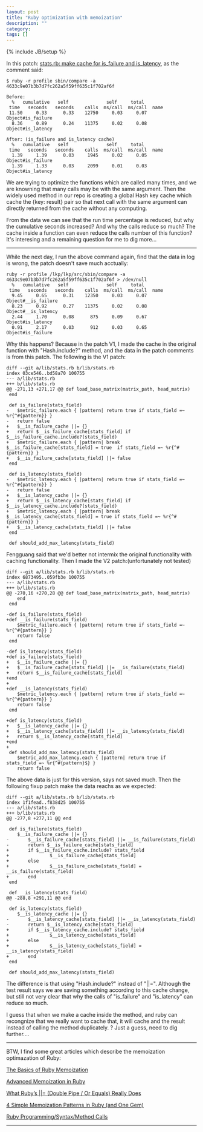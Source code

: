 ```yaml
---
layout: post
title: "Ruby optimization with memoization"
description: ""
category: 
tags: []
---
```

{% include JB/setup %}

In this patch: [stats.rb: make cache for is_failure and is_latency](https://github.com/gaowanlong/lkp-tests/commit/2e910237d933bfbaa14ad64ac6b005151f70354a),
as the comment said:

	$ ruby -r profile sbin/compare -a 4633c9e07b3b7d7fc262a5f59ff635c1f702af6f

	Before:
	  %   cumulative   self              self     total
	 time   seconds   seconds    calls  ms/call  ms/call  name
	 11.50     0.33      0.33    12750     0.03     0.07  Object#is_failure
	  8.36     0.89      0.24    11375     0.02     0.08  Object#is_latency

	After: (is_failure and is_latency cache)
	  %   cumulative   self              self     total
	 time   seconds   seconds    calls  ms/call  ms/call  name
	  1.39     1.39      0.03     1945     0.02     0.05  Object#is_failure
	  1.39     1.33      0.03     2099     0.01     0.03  Object#is_latency

We are trying to optimize the functions which are called many
times, and we are knowning that many calls may be with the same argument. Then the
widely used method in our repo is creating a global Hash key cache which cache the
{key: result} pair so that next call with the same argument can directly returned
from the cache without any computing.

From the data we can see that the run time percentage is reduced, but why the cumulative
seconds increased? And why the calls reduce so much? The cache inside a function can
even reduce the calls number of this function? It's interesing and a remaining question
for me to dig more...

---

While the next day, I run the above command again, find that the data in log is wrong,
the patch doesn't save much acctually:

	ruby -r profile /lkp/lkp/src/sbin/compare -a 4633c9e07b3b7d7fc262a5f59ff635c1f702af6f > /dev/null
	  %   cumulative   self              self     total
	 time   seconds   seconds    calls  ms/call  ms/call  name
	  9.45     0.65      0.31    12350     0.03     0.07  Object#__is_failure
	  8.23     0.92      0.27    11375     0.02     0.08  Object#__is_latency
	  2.44     1.70      0.08      875     0.09     0.67  Object#is_latency
	  0.91     2.17      0.03      912     0.03     0.65  Object#is_failure

Why this happens? Because in the patch V1, I made the cache in the original function
with "Hash.include?" method, and the data in the patch comments is from this patch.
The following is the V1 patch:

	diff --git a/lib/stats.rb b/lib/stats.rb
	index 03ce546..bd58a70 100755
	--- a/lib/stats.rb
	+++ b/lib/stats.rb
	@@ -271,13 +271,17 @@ def load_base_matrix(matrix_path, head_matrix)
	 end
	 
	 def is_failure(stats_field)
	-	$metric_failure.each { |pattern| return true if stats_field =~ %r{^#{pattern}} }
	-	return false
	+	$__is_failure_cache ||= {}
	+	return $__is_failure_cache[stats_field] if $__is_failure_cache.include?(stats_field)
	+	$metric_failure.each { |pattern| break $__is_failure_cache[stats_field] = true  if stats_field =~ %r{^#{pattern}} }
	+	$__is_failure_cache[stats_field] ||= false
	 end
	 
	 def is_latency(stats_field)
	-	$metric_latency.each { |pattern| return true if stats_field =~ %r{^#{pattern}} }
	-	return false
	+	$__is_latency_cache ||= {}
	+	return $__is_latency_cache[stats_field] if $__is_latency_cache.include?(stats_field)
	+	$metric_latency.each { |pattern| break $__is_latency_cache[stats_field] = true if stats_field =~ %r{^#{pattern}} }
	+	$__is_latency_cache[stats_field] ||= false
	 end
	 
	 def should_add_max_latency(stats_field)

Fengguang said that we'd better not intermix the original functionality with caching
functionality. Then I made the V2 patch:(unfortunately not tested)

	diff --git a/lib/stats.rb b/lib/stats.rb
	index 6873495..059fb3e 100755
	--- a/lib/stats.rb
	+++ b/lib/stats.rb
	@@ -270,16 +270,28 @@ def load_base_matrix(matrix_path, head_matrix)
		end
	 end
	 
	-def is_failure(stats_field)
	+def __is_failure(stats_field)
		$metric_failure.each { |pattern| return true if stats_field =~ %r{^#{pattern}} }
		return false
	 end
	 
	-def is_latency(stats_field)
	+def is_failure(stats_field)
	+	$__is_failure_cache ||= {}
	+	$__is_failure_cache[stats_field] ||= __is_failure(stats_field)
	+	return $__is_failure_cache[stats_field]
	+end
	+
	+def __is_latency(stats_field)
		$metric_latency.each { |pattern| return true if stats_field =~ %r{^#{pattern}} }
		return false
	 end
	 
	+def is_latency(stats_field)
	+	$__is_latency_cache ||= {}
	+	$__is_latency_cache[stats_field] ||= __is_latency(stats_field)
	+	return $__is_latency_cache[stats_field]
	+end
	+
	 def should_add_max_latency(stats_field)
		$metric_add_max_latency.each { |pattern| return true if stats_field =~ %r{^#{pattern}$} }
		return false

The above data is just for this version, says not saved much. Then the following fixup patch
make the data reachs as we expected:

	diff --git a/lib/stats.rb b/lib/stats.rb
	index 1f1fead..f838d25 100755
	--- a/lib/stats.rb
	+++ b/lib/stats.rb
	@@ -277,8 +277,11 @@ end
	 
	 def is_failure(stats_field)
		$__is_failure_cache ||= {}
	-       $__is_failure_cache[stats_field] ||= __is_failure(stats_field)
	-       return $__is_failure_cache[stats_field]
	+       if $__is_failure_cache.include? stats_field
	+               $__is_failure_cache[stats_field]
	+       else
	+               $__is_failure_cache[stats_field] = __is_failure(stats_field)
	+       end
	 end
	 
	 def __is_latency(stats_field)
	@@ -288,8 +291,11 @@ end
	 
	 def is_latency(stats_field)
		$__is_latency_cache ||= {}
	-       $__is_latency_cache[stats_field] ||= __is_latency(stats_field)
	-       return $__is_latency_cache[stats_field]
	+       if $__is_latency_cache.include? stats_field
	+               $__is_latency_cache[stats_field]
	+       else
	+               $__is_latency_cache[stats_field] = __is_latency(stats_field)
	+       end
	 end
	 
	 def should_add_max_latency(stats_field)


The difference is that using "Hash.include?" instead of "||=". Although the test result
says we are saving something according to this cache change, but still not very clear
that why the calls of "is_failure" and "is_latency" can reduce so much.

I guess that when we make a cache inside the method, and ruby can recongnize that we really
want to cache that, it will cache and the result instead of calling the method duplicately. ?
Just a guess, need to dig further....

---
BTW, I find some great articles which describe the memoization optimazation of Ruby:

[The Basics of Ruby Memoization](http://gavinmiller.io/2013/basics-of-ruby-memoization/)

[Advanced Memoization in Ruby](http://gavinmiller.io/2013/advanced-memoization-in-ruby/)

[What Ruby’s \|\|= (Double Pipe / Or Equals) Really Does](http://www.rubyinside.com/what-rubys-double-pipe-or-equals-really-does-5488.html)

[4 Simple Memoization Patterns in Ruby (and One Gem)](http://www.justinweiss.com/blog/2014/07/28/4-simple-memoization-patterns-in-ruby-and-one-gem/)

[Ruby Programming/Syntax/Method Calls](https://en.wikibooks.org/wiki/Ruby_Programming/Syntax/Method_Calls)

---
